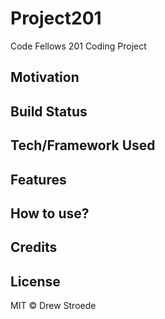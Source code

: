 # Project201
Code Fellows 201 Coding Project


## Motivation


## Build Status


## Tech/Framework Used


## Features


## How to use?


## Credits


## License
MIT © Drew Stroede